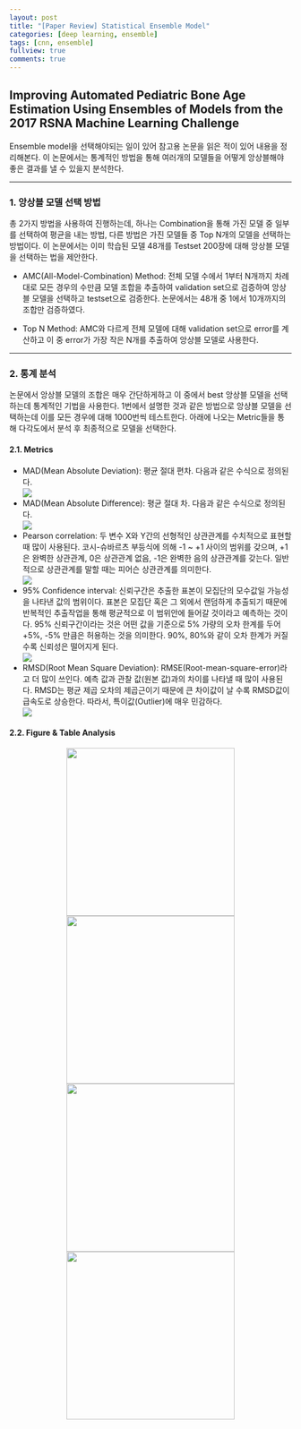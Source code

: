 ```yaml
---
layout: post
title: "[Paper Review] Statistical Ensemble Model"
categories: [deep learning, ensemble]
tags: [cnn, ensemble]
fullview: true
comments: true
---
```



## Improving Automated Pediatric Bone Age Estimation Using Ensembles of Models from the 2017 RSNA Machine Learning Challenge

Ensemble model을 선택해야되는 일이 있어 참고용 논문을 읽은 적이 있어 내용을 정리해본다.
이 논문에서는 통계적인 방법을 통해 여러개의 모델들을 어떻게 앙상블해야 좋은 결과를 낼 수 있을지 분석한다.

---
### 1. 앙상블 모델 선택 방법
총 2가지 방법을 사용하여 진행하는데, 하나는 Combination을 통해 가진 모델 중 일부를 선택하여 평균을 내는 방법, 다른 방법은 가진 모델들 중 Top N개의 모델을 선택하는 방법이다. 이 논문에서는 이미 학습된 모델 48개를 Testset 200장에 대해 앙상블 모델을 선택하는 법을 제안한다.

- AMC(All-Model-Combination) Method: 전체 모델 수에서 1부터 N개까지 차례대로 모든 경우의 수만큼 모델 조합을 추출하여 validation set으로 검증하여 앙상블 모델을 선택하고 testset으로 검증한다. 논문에서는 48개 중 1에서 10개까지의 조합만 검증하였다.

- Top N Method: AMC와 다르게 전체 모델에 대해 validation set으로 error를 계산하고 이 중 error가 가장 작은 N개를 추출하여 앙상블 모델로 사용한다.

---
### 2. 통계 분석
논문에서 앙상블 모델의 조합은 매우 간단하게하고 이 중에서 best 앙상블 모델을 선택하는데 통계적인 기법을 사용한다. 1번에서 설명한 것과 같은 방법으로 앙상블 모델을 선택하는데 이를 모든 경우에 대해 1000번씩 테스트한다. 아래에 나오는 Metric들을 통해 다각도에서 분석 후 최종적으로 모델을 선택한다.


#### 2.1. Metrics
- MAD(Mean Absolute Deviation): 평균 절대 편차. 다음과 같은 수식으로 정의된다.
<br><img style="vertical-align:middle" src="http://latex.codecogs.com/png.latex?\dpi{100}\bg_white MAD = \frac{1}{n}\sum_{i=1}^n|x_i-m(x)|"/>   
- MAD(Mean Absolute Difference): 평균 절대 차. 다음과 같은 수식으로 정의된다.
<br><img style="vertical-align:middle" src="http://latex.codecogs.com/png.latex?\dpi{100}\bg_white MAD = \frac{1}{n^2}\sum_{i=1}^n\sum_{j=1}^n|x_i-y_i|"/>   
- Pearson correlation: 두 변수 X와 Y간의 선형적인 상관관계를 수치적으로 표현할 때 많이 사용된다. 코시-슈바르츠 부등식에 의해 -1 ~ +1 사이의 범위를 갖으며, +1은 완벽한 상관관계, 0은 상관관계 없음, -1은 완벽한 음의 상관관계를 갖는다. 일반적으로 상관관계를 말할 때는 피어슨 상관관계를 의미한다.
<br><img style="vertical-align:middle" src="http://latex.codecogs.com/png.latex?\dpi{100}\bg_white r_{XY} = \frac{\sum_i{n}(X_i-\bar{X})(Y_i-\bar{Y})}{\sqrt{\sum_i{n}{(X_i-\bar{X})}^2}\sqrt{\sum_i{n}{(Y_i-\bar{Y})}^2}}"/>   
- 95% Confidence interval: 신뢰구간은 추출한 표본이 모집단의 모수값일 가능성을 나타낸 값의 범위이다. 표본은 모집단 혹은 그 외에서 랜덤하게 추출되기 때문에 반복적인 추출작업을 통해 평균적으로 이 범위안에 들어갈 것이라고 예측하는 것이다. 95% 신뢰구간이라는 것은 어떤 값을 기준으로 5% 가량의 오차 한계를 두어 +5%, -5% 만큼은 허용하는 것을 의미한다. 90%, 80%와 같이 오차 한계가 커질 수록 신뢰성은 떨어지게 된다.
<br><img style="vertical-align:middle" src="http://latex.codecogs.com/png.latex?\dpi{100}\bg_white 95_{CI} = \bar{X}\pm1.96\times\frac{s}{\sqrt{n}}"/>   
- RMSD(Root Mean Square Deviation): RMSE(Root-mean-square-error)라고 더 많이 쓰인다. 예측 값과 관찰 값(원본 값)과의 차이를 나타낼 때 많이 사용된다. RMSD는 평균 제곱 오차의 제곱근이기 때문에 큰 차이값이 날 수록 RMSD값이 급속도로 상승한다. 따라서, 특이값(Outlier)에 매우 민감하다.
<br><img style="vertical-align:middle" src="http://latex.codecogs.com/png.latex?\dpi{100}\bg_white RMSD=\sqrt{\frac{\sum_i{N}{(\hat{x_i}-x_i)}^2}{N}}"/>  

#### 2.2. Figure & Table Analysis
<center><img src='{{ "/assets/images/ensemble_01.png" | relative_url }}' width="300" height="300"></center>
<center><img src='{{ "/assets/images/ensemble_02.png" | relative_url }}' width="300" height="300"></center>
<center><img src='{{ "/assets/images/ensemble_03.png" | relative_url }}' width="300" height="300"></center>
<center><img src='{{ "/assets/images/ensemble_04.png" | relative_url }}' width="300" height="300"></center>